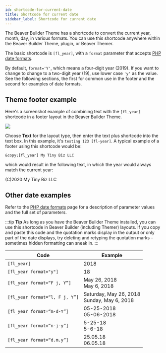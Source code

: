 ```yaml
---
id: shortcode-for-current-date
title: Shortcode for current date
sidebar_label: Shortcode for current date
---
```


The Beaver Builder Theme has a shortcode to convert the current year, month, day, in various formats. You can use this shortcode anywhere within the Beaver Builder Theme, plugin, or Beaver Themer.

The basic shortcode is `[fl_year]`, with a `format` parameter that accepts [PHP date formats](https://secure.php.net/manual/en/function.date.php).

By default, `format='Y'`, which means a four-digit year (2019). If you want to change to change to a two-digit year (19), use lower case `'y'` as the value. See the following sections, the first for common use in the footer and the second for examples of date formats.

## Theme footer example

Here's a screenshot example of combining text with the `[fl_year]` shortcode in a footer layout in the Beaver Builder Theme.

![](/img/beaver-builder-theme-shortcode-for-current-date-33247969.png)

Choose **Text** for the layout type, then enter the text plus shortcode into the text box. In this example, it's `testing 123 [fl-year]`. A typical example of a footer using this shortcode would be:

`&copy;[fl_year] My Tiny Biz LLC`

which would result in the following text, in which the year would always match the current year:

(C)2020 My Tiny Biz LLC

## Other date examples

Refer to the [PHP date formats](https://secure.php.net/manual/en/function.date.php) page for a description of parameter values and the full set of parameters.

:::tip **Tip**
As long as you have the Beaver Builder Theme installed, you can use this shortcode in Beaver Builder (including Themer) layouts. If you copy and paste this code and the quotation marks display in the output or only part of the date displays, try deleting and retyping the quotation marks – sometimes hidden formatting can sneak in.
:::

Code  |  Example
---|---
`[fl_year]`  |  2018
`[fl_year format="y"]`  |  18
`[fl_year format=“F j, Y”]`  |  May 26, 2018<br/>May 6, 2018
`[fl_year format=“l, F j, Y”]`  |  Saturday, May 26, 2018<br/>Sunday, May 6, 2018
`[fl_year format=“m-d-Y”]`  |  05-25-2018<br/>05-06-2018
`[fl_year format=“n-j-y”]`  |  5-25-18<br/>5-6-18
`[fl_year format=“d.m.y”]`  |  25.05.18<br/>06.05.18
